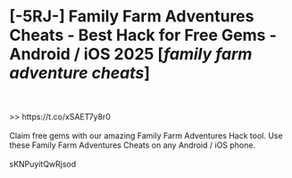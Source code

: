 # [-5RJ-] Family Farm Adventures Cheats - Best Hack for Free Gems - Android / iOS 2025 [*family farm adventure cheats*]
<br>
<br> >> https://t.co/xSAET7y8r0

<br>
<br>Claim free gems with our amazing Family Farm Adventures Hack tool. Use these Family Farm Adventures Cheats on any Android / iOS phone.
<br>
<br>sKNPuyitQwRjsod

